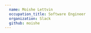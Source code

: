 ```yaml
---
  name: Moishe Lettvin
  occupation_title: Software Engineer
  organization: Slack
  github: moishe
---
```

